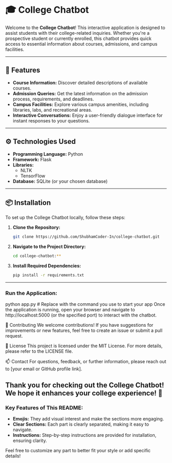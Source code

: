 # 🎓 College Chatbot

Welcome to the **College Chatbot**! This interactive application is designed to assist students with their college-related inquiries. Whether you're a prospective student or currently enrolled, this chatbot provides quick access to essential information about courses, admissions, and campus facilities.

---

## 🌟 Features

- **Course Information:** Discover detailed descriptions of available courses.
- **Admission Queries:** Get the latest information on the admission process, requirements, and deadlines.
- **Campus Facilities:** Explore various campus amenities, including libraries, labs, and recreational areas.
- **Interactive Conversations:** Enjoy a user-friendly dialogue interface for instant responses to your questions.

---

## ⚙️ Technologies Used

- **Programming Language:** Python
- **Framework:** Flask
- **Libraries:** 
  - NLTK
  - TensorFlow
- **Database:** SQLite (or your chosen database)

---

## 📦 Installation

To set up the College Chatbot locally, follow these steps:

1. **Clone the Repository:**
   ```bash
   git clone https://github.com/ShubhamCoder-In/college-chatbot.git
   ```
2. **Navigate to the Project Directory:**

   ```bash
   cd college-chatbot:**
   ```
 3. **Install Required Dependencies:**
     ```bash
     pip install -r requirements.txt
     ```
---
### Run the Application:
  python app.py  # Replace with the command you use to start your app
  Once the application is running, open your browser and navigate to http://localhost:5000 (or the specified port) to interact with the chatbot.
  
  🤝 Contributing
  We welcome contributions! If you have suggestions for improvements or new features, feel free to create an issue or submit a pull request.
  
  📝 License
  This project is licensed under the MIT License. For more details, please refer to the LICENSE file.
  
  📫 Contact
  For questions, feedback, or further information, please reach out to [your email or GitHub profile link].
  
  Thank you for checking out the College Chatbot! We hope it enhances your college experience! 🎉
---

### Key Features of This README:
- **Emojis:** They add visual interest and make the sections more engaging.
- **Clear Sections:** Each part is clearly separated, making it easy to navigate.
- **Instructions:** Step-by-step instructions are provided for installation, ensuring clarity.

Feel free to customize any part to better fit your style or add specific details!
